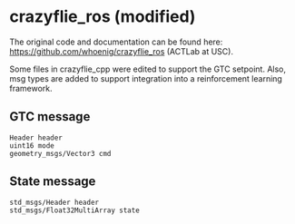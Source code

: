 crazyflie_ros (modified)
=============

The original code and documentation can be found here: https://github.com/whoenig/crazyflie_ros (ACTLab at USC).

Some files in crazyflie_cpp were edited to support the GTC setpoint. Also, msg types are added to support integration into a reinforcement learning framework. 

## GTC message

```
Header header
uint16 mode
geometry_msgs/Vector3 cmd
```


## State message

```
std_msgs/Header header 
std_msgs/Float32MultiArray state